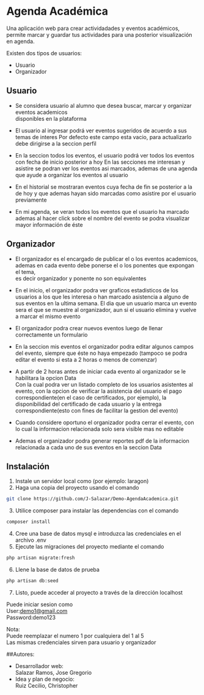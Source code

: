 # Agenda Académica

Una aplicación web para crear actividadades y eventos académicos, permite marcar y guardar tus actividades
para una posterior visualización en agenda.

Existen dos tipos de usuarios:  
* Usuario  
* Organizador

## Usuario
* Se considera usuario al alumno que desea buscar, marcar y organizar eventos academicos  
disponibles en la plataforma

* El usuario al ingresar podrá ver eventos sugeridos de acuerdo a sus temas de interes
Por defecto este campo esta vacio, para actualizarlo debe dirigirse a la seccion perfil

* En la seccion todos los eventos, el usuario podrá ver todos los eventos con fecha de inicio posterior a hoy
En las secciones me interesan y asistire se podran ver los eventos asi marcados, ademas de una agenda que ayude a organizar
los eventos al usuario

* En el historial se mostraran eventos cuya fecha de fin se posterior a la de hoy y que ademas
hayan sido marcadas como asistire por el usuario previamente

* En mi agenda, se veran todos los eventos que el usuario ha marcado ademas al hacer click sobre
el nombre del evento se podra visualizar mayor información de éste

## Organizador
* El organizador es el encargado de publicar el o los eventos academicos,  
ademas en cada evento debe ponerse el o los ponentes que expongan el tema,  
es decir organizador y ponente no son equivalentes

* En el inicio, el organizador podra ver graficos estadisticos de los usuarios a los que les interesa o han marcado asistencia a alguno de
sus eventos en la ultima semana. El dia que un usuario marca un evento sera el que se muestre al organizador, aun si el usuario elimina
y vuelve a marcar el mismo evento

* El organizador podra crear nuevos eventos luego de llenar correctamente un formulario

* En la seccion mis eventos el organizador podra editar algunos campos del evento, siempre que éste no haya empezado 
(tampoco se podra editar el evento si esta a 2 horas o menos de comenzar)

* A partir de 2 horas antes de iniciar cada evento al organizador se le habilitara la opcion Data  
Con la cual podra ver un listado completo de los usuarios asistentes al evento, con la opcion de
verificar la asistencia del usuario el pago correspondiente(en el caso de certificados, por ejemplo), la disponibilidad
del certificado de cada usuario y la entrega correspondiente(esto con fines de facilitar la gestion del evento)

* Cuando considere oportuno el organizador podra cerrar el evento, con lo cual la informacion relacionada solo sera visible 
mas no editable

* Ademas el organizador podra generar reportes pdf de la informacion relacionada a cada uno de sus eventos en la seccion Data

## Instalación

1. Instale un servidor local como (por ejemplo: laragon)
2. Haga una copia del proyecto usando el comando
```bash
git clone https://github.com/J-Salazar/Demo-AgendaAcademica.git
```
3. Utilice composer para instalar las dependencias con el comando

```bash
composer install
```
4. Cree una base de datos mysql e introduzca las credenciales en el archivo .env
5. Ejecute las migraciones del proyecto mediante el comando
```bash
php artisan migrate:fresh
```
6. Llene la base de datos de prueba
```bash
php artisan db:seed
```
7. Listo, puede acceder al proyecto a través de la dirección localhost



Puede iniciar sesion como  
User:demo1@gmail.com  
Password:demo123  

Nota:  
Puede reemplazar el numero 1 por cualquiera del 1 al 5  
Las mismas credenciales sirven para usuario y organizador

##Autores:


* Desarrollador web:  
Salazar Ramos, Jose Gregorio  
* Idea y plan de negocio:    
Ruiz Cecilio, Christopher  


